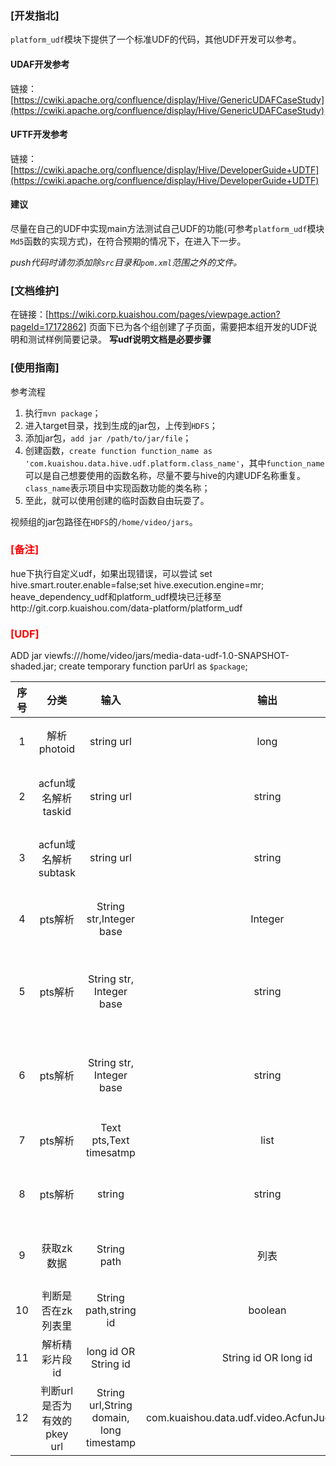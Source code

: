 
### [开发指北]

`platform_udf`模块下提供了一个标准UDF的代码，其他UDF开发可以参考。

#### UDAF开发参考
链接： [https://cwiki.apache.org/confluence/display/Hive/GenericUDAFCaseStudy](https://cwiki.apache.org/confluence/display/Hive/GenericUDAFCaseStudy)

#### UFTF开发参考
链接：[https://cwiki.apache.org/confluence/display/Hive/DeveloperGuide+UDTF](https://cwiki.apache.org/confluence/display/Hive/DeveloperGuide+UDTF)

#### 建议
尽量在自己的UDF中实现main方法测试自己UDF的功能(可参考`platform_udf`模块`Md5`函数的实现方式)，在符合预期的情况下，在进入下一步。

*push代码时请勿添加除`src`目录和`pom.xml`范围之外的文件。*

### [文档维护]
在链接：[https://wiki.corp.kuaishou.com/pages/viewpage.action?pageId=17172862] 页面下已为各个组创建了子页面，需要把本组开发的UDF说明和测试样例简要记录。
**写udf说明文档是必要步骤**

### [使用指南]
参考流程

1. 执行`mvn package`；
2. 进入target目录，找到生成的jar包，上传到`HDFS`；
3. 添加jar包，`add jar /path/to/jar/file`；
4. 创建函数，`create function function_name as 'com.kuaishou.data.hive.udf.platform.class_name'`，其中`function_name`可以是自己想要使用的函数名称，尽量不要与hive的内建UDF名称重复。`class_name`表示项目中实现函数功能的类名称；
5. 至此，就可以使用创建的临时函数自由玩耍了。


视频组的jar包路径在`HDFS`的`/home/video/jars`。

### <font color=red>[备注]</font>
hue下执行自定义udf，如果出现错误，可以尝试 set hive.smart.router.enable=false;set hive.execution.engine=mr;
heave_dependency_udf和platform_udf模块已迁移至http://git.corp.kuaishou.com/data-platform/platform_udf

### <font color=red>[UDF]</font>
ADD jar viewfs:///home/video/jars/media-data-udf-1.0-SNAPSHOT-shaded.jar;
create temporary function parUrl as `$package`;

|序号| 分类 |  输入 |输出|package|说明|
|:-----:|:-----:| :----: | :----:|:----| :----:|
|1| 解析photoid |string url| long |com.kuaishou.data.udf.video.ParsePhotoId|输入为null ,0 或者解析错误，返回0|
|2| acfun域名解析taskid | string url| string |com.kuaishou.data.udf.video.ParseAcfunURLId|输入为null 抛出异常，解析错误 返回null|
|3|acfun域名解析subtask|string url|string|com.kuaishou.data.udf.video.ParseAcfunURL|输入为null 抛出异常，解析错误 返回null|
|4|pts解析|String str,Integer base|Integer|com.kuaishou.data.udf.video.ParsePTS|判断pts>Integer的值,返回1，否则返回0|
|5|pts解析|String str, Integer base|string|com.kuaishou.data.udf.video.PtsCount|返回满足ptsList.get(i) - ptsList.get(i - 2) > base 数量|
|6|pts解析|String str, Integer base|string|com.kuaishou.data.udf.video.PtsCount2|返回满足ptsList.get(i) + ptsList.get(i - 1) > base 数量|
|7|pts解析|Text pts,Text timesatmp|list|com.kuaishou.data.udf.video.PtsDetail|返回pts大于timestamp 的详细数据|
|8|pts解析|string|string|com.kuaishou.data.udf.video.PtsDuration|输入为null 抛出异常，解析错误 返回null|
|9|获取zk数据|String path|列表|com.kuaishou.data.udf.video.GetZKList|输入为null 抛出异常，解析错误 返回null|
|10|判断是否在zk列表里|String path,string id|boolean|com.kuaishou.data.udf.video.IsZKList|验证id是否包在path的zk里面，|
|11| 解析精彩片段id | long id OR String id | String id OR long id | com.kuaishou.data.udf.video.GetLiveHighlightId | 解析错误时返回 0 或者 "" |
|12| 判断url是否为有效的pkey url | String url,String domain, long timestamp | com.kuaishou.data.udf.video.AcfunJudgePkeyValid | 返回是否为有效pkey url的布尔值 |
